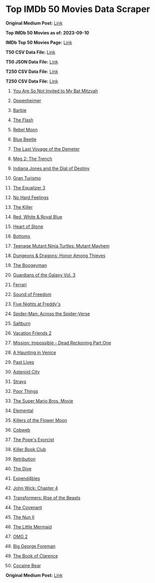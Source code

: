 # Top IMDb 50 Movies Data Scraper

**Original Medium Post:** [Link](https://medium.com/@nishantsahoo/which-movie-should-i-watch-5c83a3c0f5b1)

**Top IMDb 50 Movies as of: 2023-09-10**

**IMDb Top 50 Movies Page:** [Link](http://www.imdb.com/search/title?release_date=2023,2023&title_type=feature)

**T50 CSV Data File:** [Link](/Data/T50/data.csv)

**T50 JSON Data File:** [Link](/Data/T50/data.json)

**T250 CSV Data File:** [Link](/Data/T250/data.csv)

**T250 CSV Data File:** [Link](/Data/T250/data.csv)

1. [You Are So Not Invited to My Bat Mitzvah](https://www.imdb.com/title/tt21276878/?ref_=adv_li_tt)

2. [Oppenheimer](https://www.imdb.com/title/tt15398776/?ref_=adv_li_tt)

3. [Barbie](https://www.imdb.com/title/tt1517268/?ref_=adv_li_tt)

4. [The Flash](https://www.imdb.com/title/tt0439572/?ref_=adv_li_tt)

5. [Rebel Moon](https://www.imdb.com/title/tt14998742/?ref_=adv_li_tt)

6. [Blue Beetle](https://www.imdb.com/title/tt9362930/?ref_=adv_li_tt)

7. [The Last Voyage of the Demeter](https://www.imdb.com/title/tt1001520/?ref_=adv_li_tt)

8. [Meg 2: The Trench](https://www.imdb.com/title/tt9224104/?ref_=adv_li_tt)

9. [Indiana Jones and the Dial of Destiny](https://www.imdb.com/title/tt1462764/?ref_=adv_li_tt)

10. [Gran Turismo](https://www.imdb.com/title/tt4495098/?ref_=adv_li_tt)

11. [The Equalizer 3](https://www.imdb.com/title/tt17024450/?ref_=adv_li_tt)

12. [No Hard Feelings](https://www.imdb.com/title/tt15671028/?ref_=adv_li_tt)

13. [The Killer](https://www.imdb.com/title/tt1136617/?ref_=adv_li_tt)

14. [Red, White & Royal Blue](https://www.imdb.com/title/tt10172266/?ref_=adv_li_tt)

15. [Heart of Stone](https://www.imdb.com/title/tt13603966/?ref_=adv_li_tt)

16. [Bottoms](https://www.imdb.com/title/tt17527468/?ref_=adv_li_tt)

17. [Teenage Mutant Ninja Turtles: Mutant Mayhem](https://www.imdb.com/title/tt8589698/?ref_=adv_li_tt)

18. [Dungeons & Dragons: Honor Among Thieves](https://www.imdb.com/title/tt2906216/?ref_=adv_li_tt)

19. [The Boogeyman](https://www.imdb.com/title/tt3427252/?ref_=adv_li_tt)

20. [Guardians of the Galaxy Vol. 3](https://www.imdb.com/title/tt6791350/?ref_=adv_li_tt)

21. [Ferrari](https://www.imdb.com/title/tt3758542/?ref_=adv_li_tt)

22. [Sound of Freedom](https://www.imdb.com/title/tt7599146/?ref_=adv_li_tt)

23. [Five Nights at Freddy's](https://www.imdb.com/title/tt4589218/?ref_=adv_li_tt)

24. [Spider-Man: Across the Spider-Verse](https://www.imdb.com/title/tt9362722/?ref_=adv_li_tt)

25. [Saltburn](https://www.imdb.com/title/tt17351924/?ref_=adv_li_tt)

26. [Vacation Friends 2](https://www.imdb.com/title/tt15351980/?ref_=adv_li_tt)

27. [Mission: Impossible - Dead Reckoning Part One](https://www.imdb.com/title/tt9603212/?ref_=adv_li_tt)

28. [A Haunting in Venice](https://www.imdb.com/title/tt22687790/?ref_=adv_li_tt)

29. [Past Lives](https://www.imdb.com/title/tt13238346/?ref_=adv_li_tt)

30. [Asteroid City](https://www.imdb.com/title/tt14230388/?ref_=adv_li_tt)

31. [Strays](https://www.imdb.com/title/tt15153532/?ref_=adv_li_tt)

32. [Poor Things](https://www.imdb.com/title/tt14230458/?ref_=adv_li_tt)

33. [The Super Mario Bros. Movie](https://www.imdb.com/title/tt6718170/?ref_=adv_li_tt)

34. [Elemental](https://www.imdb.com/title/tt15789038/?ref_=adv_li_tt)

35. [Killers of the Flower Moon](https://www.imdb.com/title/tt5537002/?ref_=adv_li_tt)

36. [Cobweb](https://www.imdb.com/title/tt9100018/?ref_=adv_li_tt)

37. [The Pope's Exorcist](https://www.imdb.com/title/tt13375076/?ref_=adv_li_tt)

38. [Killer Book Club](https://www.imdb.com/title/tt18260564/?ref_=adv_li_tt)

39. [Retribution](https://www.imdb.com/title/tt6906292/?ref_=adv_li_tt)

40. [The Dive](https://www.imdb.com/title/tt13566172/?ref_=adv_li_tt)

41. [Expend4bles](https://www.imdb.com/title/tt3291150/?ref_=adv_li_tt)

42. [John Wick: Chapter 4](https://www.imdb.com/title/tt10366206/?ref_=adv_li_tt)

43. [Transformers: Rise of the Beasts](https://www.imdb.com/title/tt5090568/?ref_=adv_li_tt)

44. [The Covenant](https://www.imdb.com/title/tt4873118/?ref_=adv_li_tt)

45. [The Nun II](https://www.imdb.com/title/tt10160976/?ref_=adv_li_tt)

46. [The Little Mermaid](https://www.imdb.com/title/tt5971474/?ref_=adv_li_tt)

47. [OMG 2](https://www.imdb.com/title/tt15732324/?ref_=adv_li_tt)

48. [Big George Foreman](https://www.imdb.com/title/tt12226632/?ref_=adv_li_tt)

49. [The Book of Clarence](https://www.imdb.com/title/tt22866358/?ref_=adv_li_tt)

50. [Cocaine Bear](https://www.imdb.com/title/tt14209916/?ref_=adv_li_tt)

**Original Medium Post:** [Link](https://medium.com/@nishantsahoo/which-movie-should-i-watch-5c83a3c0f5b1)
